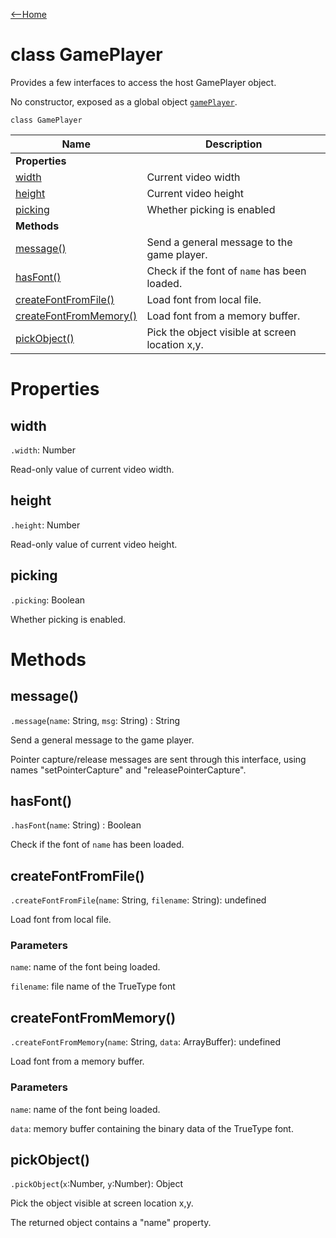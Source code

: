 [<--Home](index.html)

# class GamePlayer

Provides a few interfaces to access the host GamePlayer object.

No constructor, exposed as a global object [`gamePlayer`](index.html#global-objects).

`class GamePlayer`

| Name                                                          | Description                                                    |
| --------------------------------------------------------------| -------------------------------------------------------------- |
| **Properties**                                                |                                                                |
| [width](#width)                                               | Current video width                                            |
| [height](#height)                                             | Current video height                                           |
| [picking](#picking)                                           | Whether picking is enabled                                     |
| **Methods**                                                   |                                                                |
| [message()](#message)                                         | Send a general message to the game player.                     |
| [hasFont()](#hasfont)                                         | Check if the font of `name` has been loaded.                   |
| [createFontFromFile()](#createfontfromfile)                   | Load font from local file.                                     |
| [createFontFromMemory()](#createfontfrommemory)               | Load font from a memory buffer.                                |
| [pickObject()](#pickobject)                                   | Pick the object visible at screen location x,y.                |

# Properties

## width

`.width`: Number

Read-only value of current video width.

## height

`.height`: Number

Read-only value of current video height.

## picking

`.picking`: Boolean

Whether picking is enabled.

# Methods

## message()

`.message`(`name`: String, `msg`: String) : String

Send a general message to the game player.

Pointer capture/release messages are sent through this interface, using names "setPointerCapture" and "releasePointerCapture".

## hasFont()

`.hasFont`(`name`: String) : Boolean

Check if the font of `name` has been loaded.

## createFontFromFile()

`.createFontFromFile`(`name`: String, `filename`: String): undefined

Load font from local file.

### Parameters

`name`: name of the font being loaded.

`filename`: file name of the TrueType font


## createFontFromMemory()

`.createFontFromMemory`(`name`: String, `data`: ArrayBuffer): undefined

Load font from a memory buffer.

### Parameters

`name`: name of the font being loaded.

`data`: memory buffer containing the binary data of the TrueType font.


## pickObject()

`.pickObject`(`x`:Number, `y`:Number): Object

Pick the object visible at screen location x,y.

The returned object contains a "name" property.



